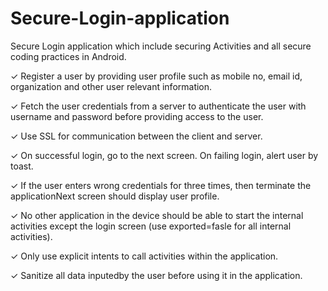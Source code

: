 # Secure-Login-application
Secure Login application which include securing Activities and all secure coding practices in Android.

✓ Register a user by providing user profile such as mobile no, email id, organization and other user relevant information.

✓ Fetch the user credentials from a server to authenticate the user with username and password before providing access to the user.

✓ Use SSL for communication between the client and server.

✓ On successful login, go to the next screen. On failing login, alert user by toast.

✓ If the user enters wrong credentials for three times, then terminate the applicationNext screen should display user profile.

✓ No other application in the device should be able to start the internal activities except the login screen (use exported=fasle for all internal activities).

✓ Only use explicit intents to call activities within the application.

✓ Sanitize all data inputedby the user before using it in the application.
